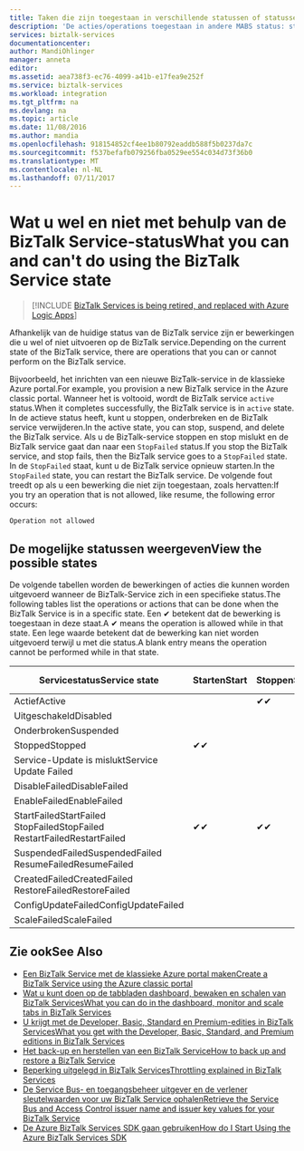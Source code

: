 ```yaml
---
title: Taken die zijn toegestaan in verschillende statussen of statussen in BizTalk Services | Microsoft Docs
description: 'De acties/operations toegestaan in andere MABS status: stoppen, starten, opnieuw starten, onderbreken, hervatten, verwijderen, schalen, configuratie en back-ups maken van bijwerken'
services: biztalk-services
documentationcenter: 
author: MandiOhlinger
manager: anneta
editor: 
ms.assetid: aea738f3-ec76-4099-a41b-e17fea9e252f
ms.service: biztalk-services
ms.workload: integration
ms.tgt_pltfrm: na
ms.devlang: na
ms.topic: article
ms.date: 11/08/2016
ms.author: mandia
ms.openlocfilehash: 918154852cf4ee1b80792eaddb588f5b0237da7c
ms.sourcegitcommit: f537befafb079256fba0529ee554c034d73f36b0
ms.translationtype: MT
ms.contentlocale: nl-NL
ms.lasthandoff: 07/11/2017
---
```

# <a name="what-you-can-and-cant-do-using-the-biztalk-service-state"></a><span data-ttu-id="ac2c7-103">Wat u wel en niet met behulp van de BizTalk Service-status</span><span class="sxs-lookup"><span data-stu-id="ac2c7-103">What you can and can't do using the BizTalk Service state</span></span>

> [!INCLUDE [BizTalk Services is being retired, and replaced with Azure Logic Apps](../../includes/biztalk-services-retirement.md)]

<span data-ttu-id="ac2c7-104">Afhankelijk van de huidige status van de BizTalk service zijn er bewerkingen die u wel of niet uitvoeren op de BizTalk service.</span><span class="sxs-lookup"><span data-stu-id="ac2c7-104">Depending on the current state of the BizTalk service, there are operations that you can or cannot perform on the BizTalk service.</span></span>

<span data-ttu-id="ac2c7-105">Bijvoorbeeld, het inrichten van een nieuwe BizTalk-service in de klassieke Azure portal.</span><span class="sxs-lookup"><span data-stu-id="ac2c7-105">For example, you provision a new BizTalk service in the Azure classic portal.</span></span> <span data-ttu-id="ac2c7-106">Wanneer het is voltooid, wordt de BizTalk service `active` status.</span><span class="sxs-lookup"><span data-stu-id="ac2c7-106">When it completes successfully, the BizTalk service is in `active` state.</span></span> <span data-ttu-id="ac2c7-107">In de actieve status heeft, kunt u stoppen, onderbreken en de BizTalk service verwijderen.</span><span class="sxs-lookup"><span data-stu-id="ac2c7-107">In the active state, you can stop, suspend, and delete the BizTalk service.</span></span> <span data-ttu-id="ac2c7-108">Als u de BizTalk-service stoppen en stop mislukt en de BizTalk service gaat dan naar een `StopFailed` status.</span><span class="sxs-lookup"><span data-stu-id="ac2c7-108">If you stop the BizTalk service, and stop fails, then the BizTalk service goes to a `StopFailed` state.</span></span> <span data-ttu-id="ac2c7-109">In de `StopFailed` staat, kunt u de BizTalk service opnieuw starten.</span><span class="sxs-lookup"><span data-stu-id="ac2c7-109">In the `StopFailed` state, you can restart the BizTalk service.</span></span> <span data-ttu-id="ac2c7-110">De volgende fout treedt op als u een bewerking die niet zijn toegestaan, zoals hervatten:</span><span class="sxs-lookup"><span data-stu-id="ac2c7-110">If you try an operation that is not allowed, like resume, the following error occurs:</span></span>

`Operation not allowed`

## <a name="view-the-possible-states"></a><span data-ttu-id="ac2c7-111">De mogelijke statussen weergeven</span><span class="sxs-lookup"><span data-stu-id="ac2c7-111">View the possible states</span></span>

<span data-ttu-id="ac2c7-112">De volgende tabellen worden de bewerkingen of acties die kunnen worden uitgevoerd wanneer de BizTalk-Service zich in een specifieke status.</span><span class="sxs-lookup"><span data-stu-id="ac2c7-112">The following tables list the operations or actions that can be done when the BizTalk Service is in a specific state.</span></span> <span data-ttu-id="ac2c7-113">Een ✔ betekent dat de bewerking is toegestaan in deze staat.</span><span class="sxs-lookup"><span data-stu-id="ac2c7-113">A ✔ means the operation is allowed while in that state.</span></span> <span data-ttu-id="ac2c7-114">Een lege waarde betekent dat de bewerking kan niet worden uitgevoerd terwijl u met die status.</span><span class="sxs-lookup"><span data-stu-id="ac2c7-114">A blank entry means the operation cannot be performed while in that state.</span></span>

| <span data-ttu-id="ac2c7-115">Servicestatus</span><span class="sxs-lookup"><span data-stu-id="ac2c7-115">Service state</span></span> | <span data-ttu-id="ac2c7-116">Starten</span><span class="sxs-lookup"><span data-stu-id="ac2c7-116">Start</span></span> | <span data-ttu-id="ac2c7-117">Stoppen</span><span class="sxs-lookup"><span data-stu-id="ac2c7-117">Stop</span></span> | <span data-ttu-id="ac2c7-118">Opnieuw starten</span><span class="sxs-lookup"><span data-stu-id="ac2c7-118">Restart</span></span> | <span data-ttu-id="ac2c7-119">onderbreken</span><span class="sxs-lookup"><span data-stu-id="ac2c7-119">Suspend</span></span> | <span data-ttu-id="ac2c7-120">Hervatten</span><span class="sxs-lookup"><span data-stu-id="ac2c7-120">Resume</span></span> | <span data-ttu-id="ac2c7-121">Verwijderen</span><span class="sxs-lookup"><span data-stu-id="ac2c7-121">Delete</span></span> | <span data-ttu-id="ac2c7-122">Schalen</span><span class="sxs-lookup"><span data-stu-id="ac2c7-122">Scale</span></span> | <span data-ttu-id="ac2c7-123">Update</span><span class="sxs-lookup"><span data-stu-id="ac2c7-123">Update</span></span> <br/> <span data-ttu-id="ac2c7-124">Configuratie</span><span class="sxs-lookup"><span data-stu-id="ac2c7-124">Configuration</span></span> | <span data-ttu-id="ac2c7-125">Back-up</span><span class="sxs-lookup"><span data-stu-id="ac2c7-125">Backup</span></span> |
| --- | --- | --- | --- | --- | --- | --- |--- | --- | --- |
| <span data-ttu-id="ac2c7-126">Actief</span><span class="sxs-lookup"><span data-stu-id="ac2c7-126">Active</span></span> |  | <span data-ttu-id="ac2c7-127">✔</span><span class="sxs-lookup"><span data-stu-id="ac2c7-127">✔</span></span> | <span data-ttu-id="ac2c7-128">✔</span><span class="sxs-lookup"><span data-stu-id="ac2c7-128">✔</span></span> | <span data-ttu-id="ac2c7-129">✔</span><span class="sxs-lookup"><span data-stu-id="ac2c7-129">✔</span></span> |  | <span data-ttu-id="ac2c7-130">✔</span><span class="sxs-lookup"><span data-stu-id="ac2c7-130">✔</span></span> |<span data-ttu-id="ac2c7-131">✔</span><span class="sxs-lookup"><span data-stu-id="ac2c7-131">✔</span></span> |<span data-ttu-id="ac2c7-132">✔</span><span class="sxs-lookup"><span data-stu-id="ac2c7-132">✔</span></span> |<span data-ttu-id="ac2c7-133">✔</span><span class="sxs-lookup"><span data-stu-id="ac2c7-133">✔</span></span> |
| <span data-ttu-id="ac2c7-134">Uitgeschakeld</span><span class="sxs-lookup"><span data-stu-id="ac2c7-134">Disabled</span></span> |  |  |  |  |  | <span data-ttu-id="ac2c7-135">✔</span><span class="sxs-lookup"><span data-stu-id="ac2c7-135">✔</span></span> | |  |  | 
| <span data-ttu-id="ac2c7-136">Onderbroken</span><span class="sxs-lookup"><span data-stu-id="ac2c7-136">Suspended</span></span> |  |  |  |  | <span data-ttu-id="ac2c7-137">✔</span><span class="sxs-lookup"><span data-stu-id="ac2c7-137">✔</span></span> | <span data-ttu-id="ac2c7-138">✔</span><span class="sxs-lookup"><span data-stu-id="ac2c7-138">✔</span></span> | |  | <span data-ttu-id="ac2c7-139">✔</span><span class="sxs-lookup"><span data-stu-id="ac2c7-139">✔</span></span> |
| <span data-ttu-id="ac2c7-140">Stopped</span><span class="sxs-lookup"><span data-stu-id="ac2c7-140">Stopped</span></span> | <span data-ttu-id="ac2c7-141">✔</span><span class="sxs-lookup"><span data-stu-id="ac2c7-141">✔</span></span> |  | <span data-ttu-id="ac2c7-142">✔</span><span class="sxs-lookup"><span data-stu-id="ac2c7-142">✔</span></span> |  |  | <span data-ttu-id="ac2c7-143">✔</span><span class="sxs-lookup"><span data-stu-id="ac2c7-143">✔</span></span> | |  | <span data-ttu-id="ac2c7-144">✔</span><span class="sxs-lookup"><span data-stu-id="ac2c7-144">✔</span></span> |
| <span data-ttu-id="ac2c7-145">Service-Update is mislukt</span><span class="sxs-lookup"><span data-stu-id="ac2c7-145">Service Update Failed</span></span> |  |  |  |  |  | <span data-ttu-id="ac2c7-146">✔</span><span class="sxs-lookup"><span data-stu-id="ac2c7-146">✔</span></span> | |  |  | 
| <span data-ttu-id="ac2c7-147">DisableFailed</span><span class="sxs-lookup"><span data-stu-id="ac2c7-147">DisableFailed</span></span> |  |  |  |  |  | <span data-ttu-id="ac2c7-148">✔</span><span class="sxs-lookup"><span data-stu-id="ac2c7-148">✔</span></span> | |  |  | 
| <span data-ttu-id="ac2c7-149">EnableFailed</span><span class="sxs-lookup"><span data-stu-id="ac2c7-149">EnableFailed</span></span> |  |  |  |  |  | <span data-ttu-id="ac2c7-150">✔</span><span class="sxs-lookup"><span data-stu-id="ac2c7-150">✔</span></span> | |  |  | 
| <span data-ttu-id="ac2c7-151">StartFailed</span><span class="sxs-lookup"><span data-stu-id="ac2c7-151">StartFailed</span></span> <br/> <span data-ttu-id="ac2c7-152">StopFailed</span><span class="sxs-lookup"><span data-stu-id="ac2c7-152">StopFailed</span></span> <br/> <span data-ttu-id="ac2c7-153">RestartFailed</span><span class="sxs-lookup"><span data-stu-id="ac2c7-153">RestartFailed</span></span> | <span data-ttu-id="ac2c7-154">✔</span><span class="sxs-lookup"><span data-stu-id="ac2c7-154">✔</span></span> | <span data-ttu-id="ac2c7-155">✔</span><span class="sxs-lookup"><span data-stu-id="ac2c7-155">✔</span></span> | <span data-ttu-id="ac2c7-156">✔</span><span class="sxs-lookup"><span data-stu-id="ac2c7-156">✔</span></span> |  |  | <span data-ttu-id="ac2c7-157">✔</span><span class="sxs-lookup"><span data-stu-id="ac2c7-157">✔</span></span> | | <span data-ttu-id="ac2c7-158">✔</span><span class="sxs-lookup"><span data-stu-id="ac2c7-158">✔</span></span> | |
| <span data-ttu-id="ac2c7-159">SuspendedFailed</span><span class="sxs-lookup"><span data-stu-id="ac2c7-159">SuspendedFailed</span></span> <br/> <span data-ttu-id="ac2c7-160">ResumeFailed</span><span class="sxs-lookup"><span data-stu-id="ac2c7-160">ResumeFailed</span></span>|  |  |  | <span data-ttu-id="ac2c7-161">✔</span><span class="sxs-lookup"><span data-stu-id="ac2c7-161">✔</span></span> | <span data-ttu-id="ac2c7-162">✔</span><span class="sxs-lookup"><span data-stu-id="ac2c7-162">✔</span></span> | <span data-ttu-id="ac2c7-163">✔</span><span class="sxs-lookup"><span data-stu-id="ac2c7-163">✔</span></span> | |  |  | 
| <span data-ttu-id="ac2c7-164">CreatedFailed</span><span class="sxs-lookup"><span data-stu-id="ac2c7-164">CreatedFailed</span></span> <br/> <span data-ttu-id="ac2c7-165">RestoreFailed</span><span class="sxs-lookup"><span data-stu-id="ac2c7-165">RestoreFailed</span></span> |  |  |  |  |  | <span data-ttu-id="ac2c7-166">✔</span><span class="sxs-lookup"><span data-stu-id="ac2c7-166">✔</span></span> | |  |  | 
| <span data-ttu-id="ac2c7-167">ConfigUpdateFailed</span><span class="sxs-lookup"><span data-stu-id="ac2c7-167">ConfigUpdateFailed</span></span>  |  |  | <span data-ttu-id="ac2c7-168">✔</span><span class="sxs-lookup"><span data-stu-id="ac2c7-168">✔</span></span> |  |  | <span data-ttu-id="ac2c7-169">✔</span><span class="sxs-lookup"><span data-stu-id="ac2c7-169">✔</span></span> | |<span data-ttu-id="ac2c7-170">✔</span><span class="sxs-lookup"><span data-stu-id="ac2c7-170">✔</span></span> | |
| <span data-ttu-id="ac2c7-171">ScaleFailed</span><span class="sxs-lookup"><span data-stu-id="ac2c7-171">ScaleFailed</span></span> |  |  |  |  |  | <span data-ttu-id="ac2c7-172">✔</span><span class="sxs-lookup"><span data-stu-id="ac2c7-172">✔</span></span> |<span data-ttu-id="ac2c7-173">✔</span><span class="sxs-lookup"><span data-stu-id="ac2c7-173">✔</span></span> | |  |  | 



## <a name="see-also"></a><span data-ttu-id="ac2c7-174">Zie ook</span><span class="sxs-lookup"><span data-stu-id="ac2c7-174">See Also</span></span>
* [<span data-ttu-id="ac2c7-175">Een BizTalk Service met de klassieke Azure portal maken</span><span class="sxs-lookup"><span data-stu-id="ac2c7-175">Create a BizTalk Service using the Azure classic portal</span></span>](http://go.microsoft.com/fwlink/p/?LinkID=302280)<br/>
* [<span data-ttu-id="ac2c7-176">Wat u kunt doen op de tabbladen dashboard, bewaken en schalen van BizTalk Services</span><span class="sxs-lookup"><span data-stu-id="ac2c7-176">What you can do in the dashboard, monitor and scale tabs in BizTalk Services</span></span>](http://go.microsoft.com/fwlink/p/?LinkID=302281)<br/>
* [<span data-ttu-id="ac2c7-177">U krijgt met de Developer, Basic, Standard en Premium-edities in BizTalk Services</span><span class="sxs-lookup"><span data-stu-id="ac2c7-177">What you get with the Developer, Basic, Standard, and Premium editions in BizTalk Services</span></span>](http://go.microsoft.com/fwlink/p/?LinkID=302279)<br/>
* [<span data-ttu-id="ac2c7-178">Het back-up en herstellen van een BizTalk Service</span><span class="sxs-lookup"><span data-stu-id="ac2c7-178">How to back up and restore a BizTalk Service</span></span>](http://go.microsoft.com/fwlink/p/?LinkID=329873)<br/>
* [<span data-ttu-id="ac2c7-179">Beperking uitgelegd in BizTalk Services</span><span class="sxs-lookup"><span data-stu-id="ac2c7-179">Throttling explained in BizTalk Services</span></span>](http://go.microsoft.com/fwlink/p/?LinkID=302282)<br/>
* [<span data-ttu-id="ac2c7-180">De Service Bus- en toegangsbeheer uitgever en de verlener sleutelwaarden voor uw BizTalk Service ophalen</span><span class="sxs-lookup"><span data-stu-id="ac2c7-180">Retrieve the Service Bus and Access Control issuer name and issuer key values for your BizTalk Service</span></span>](http://go.microsoft.com/fwlink/p/?LinkID=303941)<br/>
* [<span data-ttu-id="ac2c7-181">De Azure BizTalk Services SDK gaan gebruiken</span><span class="sxs-lookup"><span data-stu-id="ac2c7-181">How do I Start Using the Azure BizTalk Services SDK</span></span>](http://go.microsoft.com/fwlink/p/?LinkID=302335)

